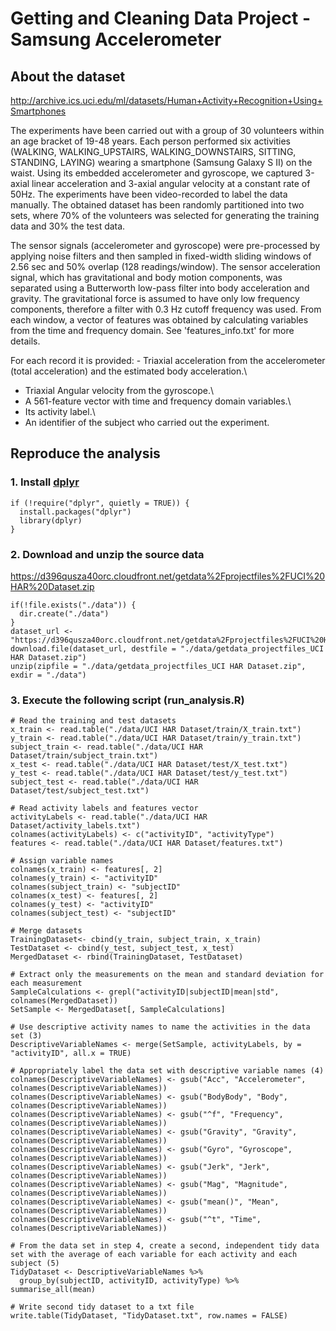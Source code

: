 # Getting and Cleaning Data Project - Samsung Accelerometer

## About the dataset

<http://archive.ics.uci.edu/ml/datasets/Human+Activity+Recognition+Using+Smartphones>

The experiments have been carried out with a group of 30 volunteers within an age bracket of 19-48 years. Each person performed six activities (WALKING, WALKING_UPSTAIRS, WALKING_DOWNSTAIRS, SITTING, STANDING, LAYING) wearing a smartphone (Samsung Galaxy S II) on the waist. Using its embedded accelerometer and gyroscope, we captured 3-axial linear acceleration and 3-axial angular velocity at a constant rate of 50Hz. The experiments have been video-recorded to label the data manually. The obtained dataset has been randomly partitioned into two sets, where 70% of the volunteers was selected for generating the training data and 30% the test data.

The sensor signals (accelerometer and gyroscope) were pre-processed by applying noise filters and then sampled in fixed-width sliding windows of 2.56 sec and 50% overlap (128 readings/window). The sensor acceleration signal, which has gravitational and body motion components, was separated using a Butterworth low-pass filter into body acceleration and gravity. The gravitational force is assumed to have only low frequency components, therefore a filter with 0.3 Hz cutoff frequency was used. From each window, a vector of features was obtained by calculating variables from the time and frequency domain. See 'features_info.txt' for more details.

For each record it is provided: - Triaxial acceleration from the accelerometer (total acceleration) and the estimated body acceleration.\
- Triaxial Angular velocity from the gyroscope.\
- A 561-feature vector with time and frequency domain variables.\
- Its activity label.\
- An identifier of the subject who carried out the experiment.

## Reproduce the analysis

### 1. Install [dplyr](https://dplyr.tidyverse.org/)

```         
if (!require("dplyr", quietly = TRUE)) {
  install.packages("dplyr")
  library(dplyr)
}
```

### 2. Download and unzip the source data

<https://d396qusza40orc.cloudfront.net/getdata%2Fprojectfiles%2FUCI%20HAR%20Dataset.zip>

```         
if(!file.exists("./data")) {
  dir.create("./data")
}
dataset_url <- "https://d396qusza40orc.cloudfront.net/getdata%2Fprojectfiles%2FUCI%20HAR%20Dataset.zip"
download.file(dataset_url, destfile = "./data/getdata_projectfiles_UCI HAR Dataset.zip")
unzip(zipfile = "./data/getdata_projectfiles_UCI HAR Dataset.zip", exdir = "./data")
```

### 3. Execute the following script (run_analysis.R)

```         
# Read the training and test datasets
x_train <- read.table("./data/UCI HAR Dataset/train/X_train.txt")
y_train <- read.table("./data/UCI HAR Dataset/train/y_train.txt")
subject_train <- read.table("./data/UCI HAR Dataset/train/subject_train.txt")
x_test <- read.table("./data/UCI HAR Dataset/test/X_test.txt")
y_test <- read.table("./data/UCI HAR Dataset/test/y_test.txt")
subject_test <- read.table("./data/UCI HAR Dataset/test/subject_test.txt")

# Read activity labels and features vector
activityLabels <- read.table("./data/UCI HAR Dataset/activity_labels.txt")
colnames(activityLabels) <- c("activityID", "activityType")
features <- read.table("./data/UCI HAR Dataset/features.txt")

# Assign variable names
colnames(x_train) <- features[, 2]
colnames(y_train) <- "activityID"
colnames(subject_train) <- "subjectID"
colnames(x_test) <- features[, 2]
colnames(y_test) <- "activityID"
colnames(subject_test) <- "subjectID"

# Merge datasets
TrainingDataset<- cbind(y_train, subject_train, x_train)
TestDataset <- cbind(y_test, subject_test, x_test)
MergedDataset <- rbind(TrainingDataset, TestDataset)

# Extract only the measurements on the mean and standard deviation for each measurement 
SampleCalculations <- grepl("activityID|subjectID|mean|std", colnames(MergedDataset))
SetSample <- MergedDataset[, SampleCalculations]

# Use descriptive activity names to name the activities in the data set (3)
DescriptiveVariableNames <- merge(SetSample, activityLabels, by = "activityID", all.x = TRUE)

# Appropriately label the data set with descriptive variable names (4)
colnames(DescriptiveVariableNames) <- gsub("Acc", "Accelerometer", colnames(DescriptiveVariableNames))
colnames(DescriptiveVariableNames) <- gsub("BodyBody", "Body", colnames(DescriptiveVariableNames))
colnames(DescriptiveVariableNames) <- gsub("^f", "Frequency", colnames(DescriptiveVariableNames))
colnames(DescriptiveVariableNames) <- gsub("Gravity", "Gravity", colnames(DescriptiveVariableNames))
colnames(DescriptiveVariableNames) <- gsub("Gyro", "Gyroscope", colnames(DescriptiveVariableNames))
colnames(DescriptiveVariableNames) <- gsub("Jerk", "Jerk", colnames(DescriptiveVariableNames))
colnames(DescriptiveVariableNames) <- gsub("Mag", "Magnitude", colnames(DescriptiveVariableNames))
colnames(DescriptiveVariableNames) <- gsub("mean()", "Mean", colnames(DescriptiveVariableNames))
colnames(DescriptiveVariableNames) <- gsub("^t", "Time", colnames(DescriptiveVariableNames))

# From the data set in step 4, create a second, independent tidy data set with the average of each variable for each activity and each subject (5)
TidyDataset <- DescriptiveVariableNames %>%
  group_by(subjectID, activityID, activityType) %>% summarise_all(mean)

# Write second tidy dataset to a txt file
write.table(TidyDataset, "TidyDataset.txt", row.names = FALSE)
```
